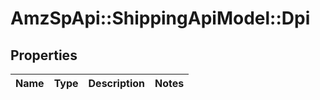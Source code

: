 # AmzSpApi::ShippingApiModel::Dpi

## Properties
Name | Type | Description | Notes
------------ | ------------- | ------------- | -------------

